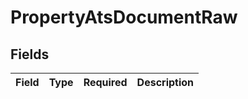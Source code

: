 # PropertyAtsDocumentRaw


## Fields

| Field       | Type        | Required    | Description |
| ----------- | ----------- | ----------- | ----------- |